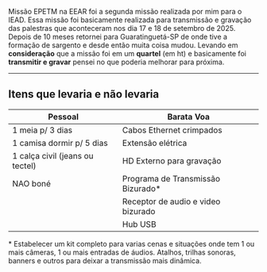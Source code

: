 Missão EPETM na EEAR foi a segunda missão realizada por mim para o IEAD. Essa missão foi basicamente realizada para transmissão e gravação das palestras que aconteceram nos dia 17 e 18 de setembro de 2025. Depois de 10 meses retornei para Guaratinguetá-SP de onde tive a formação de sargento e desde então muita coisa mudou.
Levando em **consideração** que a missão foi em um **quartel** (em ht) e basicamente foi **transmitir e gravar** pensei no que poderia melhorar para próxima.
___

## Itens que levaria e não levaria

| Pessoal                         | Barata Voa                         |
| ------------------------------- | ---------------------------------- |
| 1 meia p/ 3 dias                | Cabos Ethernet crimpados           |
| 1 camisa dormir p/ 5 dias       | Extensão elétrica                  |
| 1 calça civil (jeans ou tectel) | HD Externo para gravação           |
| NAO boné                        | Programa de Transmissão Bizurado*  |
|                                 | Receptor de audio e video bizurado |
|                                 | Hub USB                            |
\* Estabelecer um kit completo para varias cenas e situações onde tem 1 ou mais câmeras, 1 ou mais entradas de áudios. Atalhos, trilhas sonoras, banners e outros para deixar a transmissão mais dinâmica. 